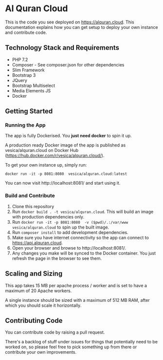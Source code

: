 # Al Quran Cloud

This is the code you see deployed on https://alquran.cloud. This documentation explains how you can get setup
to deploy your own instance and contribute code.

## Technology Stack and Requirements
* PHP 7.2
* Composer - See composer.json for other dependencies
* Slim Framework
* Bootstrap 3
* JQuery
* Bootstrap Multiselect
* Media Elements JS
* Docker

## Getting Started

### Running the App

The app is fully Dockerised. You **just need docker** to spin it up.

A production ready Docker image of the app is published as vesica/alquran.cloud on Docker Hub (https://hub.docker.com/r/vesica/alquran.cloud/).

To get your own instance up, simply run:

```
docker run -it -p 8081:8080  vesica/alquran.cloud:latest
``` 

You can now visit http://localhost:8081/ and start using it.

### Build and Contribute

1. Clone this repository
2. Run ```docker build . -t vesica/alquran.cloud```. This will build an image with production dependencies only.
3. Run ```docker run -it -p 8081:8080  -v ($pwd)/.:/var/www vesica/alquran.cloud``` to spin up the built image.
3. Run ```composer install``` to add development dependencies.
6. Make sure you have internet connectivity so the app can connect to https://api.alquran.cloud.
7. Open your browser and browse to http://localhost:8081/.
8. Any changes you make will be synced to the Docker container. You just refresh the page in the browser to see them.

## Scaling and Sizing

This app takes 15 MB per apache process / worker and is set to have a maximum of 20 Apache workers.

A single instance should be sized with a maximum of 512 MB RAM, after which you should scale it horizontally.

## Contributing Code

You can contribute code by raising a pull request.

There's a backlog of stuff under issues for things that potentially need to be worked on, so please feel free to pick something up from there or contribute your own improvements.
